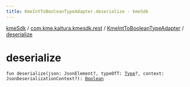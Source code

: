 ```yaml
---
title: KmeIntToBooleanTypeAdapter.deserialize - kmeSdk
---
```


[kmeSdk](../../index.html) / [com.kme.kaltura.kmesdk.rest](../index.html) / [KmeIntToBooleanTypeAdapter](index.html) / [deserialize](./deserialize.html)

# deserialize

`fun deserialize(json: JsonElement?, typeOfT: `[`Type`](https://developer.android.com/reference/java/lang/reflect/Type.html)`?, context: JsonDeserializationContext?): `[`Boolean`](https://kotlinlang.org/api/latest/jvm/stdlib/kotlin/-boolean/index.html)